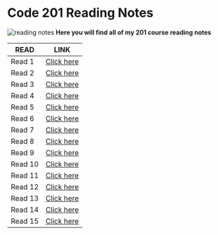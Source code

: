 # Code 201 Reading Notes
![reading notes](https://i.imgur.com/ySvG8Rd.jpg)
**Here you will find all of my 201 course reading notes**

| READ  | LINK |
| ------------- | ------------- |
| Read 1   | [Click here]() |
| Read 2   | [Click here]() |
| Read 3   | [Click here]() |
| Read 4   | [Click here]() |
| Read 5   | [Click here]() |
| Read 6   | [Click here]() |
| Read 7   | [Click here]() |
| Read 8   | [Click here]() |
| Read 9   | [Click here]() |
| Read 10  | [Click here]() |
| Read 11  | [Click here]() |
| Read 12  | [Click here]() |
| Read 13  | [Click here]() |
| Read 14  | [Click here]() |
| Read 15  | [Click here]() |




